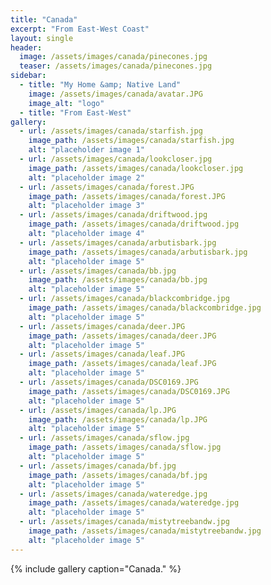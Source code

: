 ```yaml
---
title: "Canada"
excerpt: "From East-West Coast"
layout: single
header:
  image: /assets/images/canada/pinecones.jpg
  teaser: /assets/images/canada/pinecones.jpg
sidebar:
  - title: "My Home &amp; Native Land"
    image: /assets/images/canada/avatar.JPG
    image_alt: "logo"
  - title: "From East-West"
gallery:
  - url: /assets/images/canada/starfish.jpg
    image_path: /assets/images/canada/starfish.jpg
    alt: "placeholder image 1"
  - url: /assets/images/canada/lookcloser.jpg
    image_path: /assets/images/canada/lookcloser.jpg
    alt: "placeholder image 2"
  - url: /assets/images/canada/forest.JPG
    image_path: /assets/images/canada/forest.JPG
    alt: "placeholder image 3"
  - url: /assets/images/canada/driftwood.jpg
    image_path: /assets/images/canada/driftwood.jpg
    alt: "placeholder image 4"
  - url: /assets/images/canada/arbutisbark.jpg
    image_path: /assets/images/canada/arbutisbark.jpg
    alt: "placeholder image 5"
  - url: /assets/images/canada/bb.jpg
    image_path: /assets/images/canada/bb.jpg
    alt: "placeholder image 5"  
  - url: /assets/images/canada/blackcombridge.jpg
    image_path: /assets/images/canada/blackcombridge.jpg
    alt: "placeholder image 5"
  - url: /assets/images/canada/deer.JPG
    image_path: /assets/images/canada/deer.JPG
    alt: "placeholder image 5"
  - url: /assets/images/canada/leaf.JPG
    image_path: /assets/images/canada/leaf.JPG
    alt: "placeholder image 5"
  - url: /assets/images/canada/DSC0169.JPG
    image_path: /assets/images/canada/DSC0169.JPG
    alt: "placeholder image 5"
  - url: /assets/images/canada/lp.JPG
    image_path: /assets/images/canada/lp.JPG
    alt: "placeholder image 5"
  - url: /assets/images/canada/sflow.jpg
    image_path: /assets/images/canada/sflow.jpg
    alt: "placeholder image 5"  
  - url: /assets/images/canada/bf.jpg
    image_path: /assets/images/canada/bf.jpg
    alt: "placeholder image 5"
  - url: /assets/images/canada/wateredge.jpg
    image_path: /assets/images/canada/wateredge.jpg
    alt: "placeholder image 5"
  - url: /assets/images/canada/mistytreebandw.jpg
    image_path: /assets/images/canada/mistytreebandw.jpg
    alt: "placeholder image 5"    
---
```


{% include gallery caption="Canada." %}

